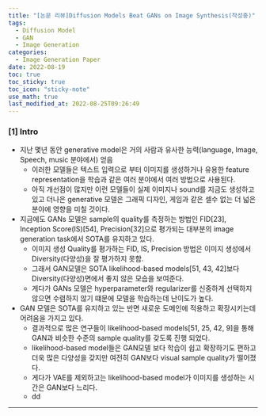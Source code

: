 ```yaml
---
title: "[논문 리뷰]Diffusion Models Beat GANs on Image Synthesis(작성중)"
tags:
  - Diffusion Model
  - GAN
  - Image Generation
categories:
  - Image Generation Paper 
date: 2022-08-19
toc: true
toc_sticky: true
toc_icon: "sticky-note"
use_math: true
last_modified_at: 2022-08-25T09:26:49
---
```


### [1] Intro
- 지난 몇년 동안 generative model은 거의 사람과 유사한 능력(language, Image, Speech, music 분야에서) 얻음
  - 이러한 모델들은 텍스트 입력으로 부터 이미지를 생성하거나 유용한 feature representation을 학습과 같은 여러 분야에서 여러 방법으로 사용된다.
  - 아직 개선점이 많지만 이런 모델들이 실제 이미지나 sound를 지금도 생성하고 있고 더나은 generative 모델은 그래픽 디자인, 게임과 같은 셀수 없는 더 넓은 분야에 영향을 미칠 것이다.
- 지금에도 GANs 모델은 sample의 quality를 측정하는 방법인 FID[23], Inception Score(IS)[54], Precision[32]으로 평가되는 대부분의 image generation task에서 SOTA를 유지하고 있다.
  - 이미지 생성 Quality를 평가하는 FID, IS, Precision 방법은 이미지 생성에서 Diversity(다양성)을 잘 평가하지 못함.
  - 그래서 GAN모델은 SOTA likelihood-based models[51, 43, 42]보다 Diversity(다양성)면에서 좋지 않은 모습을 보여준다.
  - 게다가 GANs 모델은 hyperparameter와 regularizer를 신중하게 선택하지 않으면 수렴하지 않기 떄문에 모델을 학습하는데 난이도가 높다.
- GAN 모델은 SOTA를 유지하고 있는 반면 새로운 도메인에 적용하고 확장시키는데 어려움을 가지고 있다.
  - 결과적으로 많은 연구들이 likelihood-based models[51, 25, 42, 9]을 통해 GAN과 비슷한 수준의 sample quality를 갖도록 진행 되었다.
  - likelihood-based model들은 GAN모델 보다 학습이 쉽고 확장하기도 편하고 더욱 많은 다양성을 갖지만 여전히 GAN보다 visual sample quality가 떨어졌다.
  - 게다가 VAE를 제외하고는 likelihood-based model가 이미지를 생성하는 시간은 GAN보다 느리다.
  - dd

---
